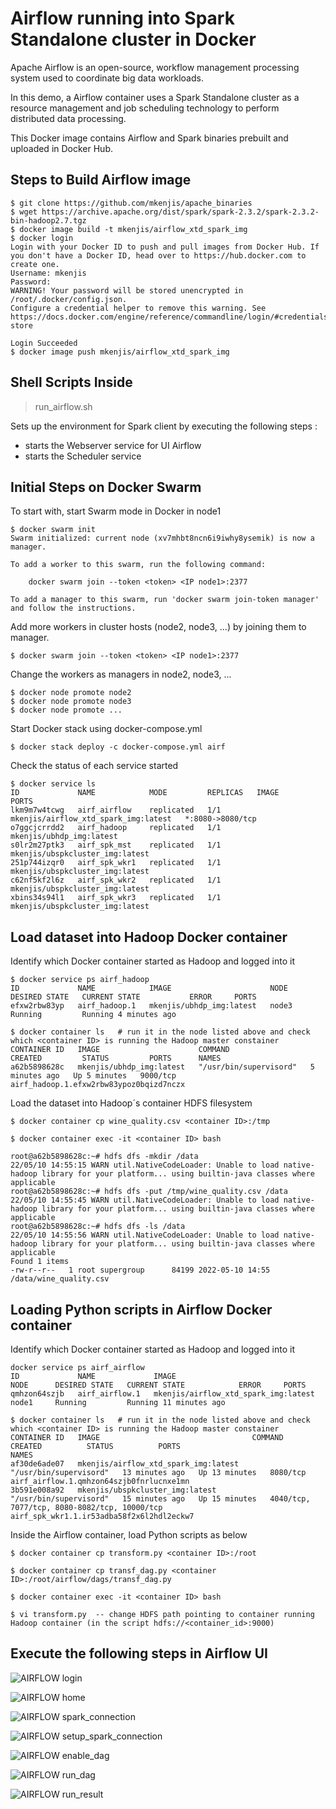 # Airflow running into Spark Standalone cluster in Docker

Apache Airflow is an open-source, workflow management processing system used to coordinate big data workloads.

In this demo, a Airflow container uses a Spark Standalone cluster as a resource management and job scheduling technology to perform distributed data processing.

This Docker image contains Airflow and Spark binaries prebuilt and uploaded in Docker Hub.

## Steps to Build Airflow image
```shell
$ git clone https://github.com/mkenjis/apache_binaries
$ wget https://archive.apache.org/dist/spark/spark-2.3.2/spark-2.3.2-bin-hadoop2.7.tgz
$ docker image build -t mkenjis/airflow_xtd_spark_img
$ docker login
Login with your Docker ID to push and pull images from Docker Hub. If you don't have a Docker ID, head over to https://hub.docker.com to create one.
Username: mkenjis
Password: 
WARNING! Your password will be stored unencrypted in /root/.docker/config.json.
Configure a credential helper to remove this warning. See
https://docs.docker.com/engine/reference/commandline/login/#credentials-store

Login Succeeded
$ docker image push mkenjis/airflow_xtd_spark_img
```

## Shell Scripts Inside 

> run_airflow.sh

Sets up the environment for Spark client by executing the following steps :
- starts the Webserver service for UI Airflow 
- starts the Scheduler service


## Initial Steps on Docker Swarm

To start with, start Swarm mode in Docker in node1
```shell
$ docker swarm init
Swarm initialized: current node (xv7mhbt8ncn6i9iwhy8ysemik) is now a manager.

To add a worker to this swarm, run the following command:

    docker swarm join --token <token> <IP node1>:2377

To add a manager to this swarm, run 'docker swarm join-token manager' and follow the instructions.
```

Add more workers in cluster hosts (node2, node3, ...) by joining them to manager.
```shell
$ docker swarm join --token <token> <IP node1>:2377
```

Change the workers as managers in node2, node3, ...
```shell
$ docker node promote node2
$ docker node promote node3
$ docker node promote ...
```

Start Docker stack using docker-compose.yml
```shell
$ docker stack deploy -c docker-compose.yml airf
```

Check the status of each service started
```shell
$ docker service ls
ID             NAME            MODE         REPLICAS   IMAGE                                  PORTS
lkm9m7w4tcwg   airf_airflow    replicated   1/1        mkenjis/airflow_xtd_spark_img:latest   *:8080->8080/tcp
o7ggcjcrrdd2   airf_hadoop     replicated   1/1        mkenjis/ubhdp_img:latest               
s0lr2m27ptk3   airf_spk_mst    replicated   1/1        mkenjis/ubspkcluster_img:latest        
251p744izqr0   airf_spk_wkr1   replicated   1/1        mkenjis/ubspkcluster_img:latest        
c62nf5kf2l6z   airf_spk_wkr2   replicated   1/1        mkenjis/ubspkcluster_img:latest        
xbins34s94l1   airf_spk_wkr3   replicated   1/1        mkenjis/ubspkcluster_img:latest
```

## Load dataset into Hadoop Docker container

Identify which Docker container started as Hadoop and logged into it
```shell
$ docker service ps airf_hadoop
ID             NAME            IMAGE                      NODE      DESIRED STATE   CURRENT STATE           ERROR     PORTS
efxw2rbw83yp   airf_hadoop.1   mkenjis/ubhdp_img:latest   node3     Running         Running 4 minutes ago 

$ docker container ls   # run it in the node listed above and check which <container ID> is running the Hadoop master constainer
CONTAINER ID   IMAGE                      COMMAND                  CREATED         STATUS         PORTS      NAMES
a62b5898628c   mkenjis/ubhdp_img:latest   "/usr/bin/supervisord"   5 minutes ago   Up 5 minutes   9000/tcp   airf_hadoop.1.efxw2rbw83ypoz0bqizd7nczx
```

Load the dataset into Hadoop´s container HDFS filesystem

```shell
$ docker container cp wine_quality.csv <container ID>:/tmp

$ docker container exec -it <container ID> bash

root@a62b5898628c:~# hdfs dfs -mkdir /data 
22/05/10 14:55:15 WARN util.NativeCodeLoader: Unable to load native-hadoop library for your platform... using builtin-java classes where applicable
root@a62b5898628c:~# hdfs dfs -put /tmp/wine_quality.csv /data
22/05/10 14:55:45 WARN util.NativeCodeLoader: Unable to load native-hadoop library for your platform... using builtin-java classes where applicable
root@a62b5898628c:~# hdfs dfs -ls /data
22/05/10 14:55:56 WARN util.NativeCodeLoader: Unable to load native-hadoop library for your platform... using builtin-java classes where applicable
Found 1 items
-rw-r--r--   1 root supergroup      84199 2022-05-10 14:55 /data/wine_quality.csv
```

## Loading Python scripts in Airflow Docker container

Identify which Docker container started as Hadoop and logged into it
```shell
docker service ps airf_airflow
ID             NAME             IMAGE                                  NODE      DESIRED STATE   CURRENT STATE            ERROR     PORTS
qmhzon64szjb   airf_airflow.1   mkenjis/airflow_xtd_spark_img:latest   node1     Running         Running 11 minutes ago

$ docker container ls   # run it in the node listed above and check which <container ID> is running the Hadoop master constainer
CONTAINER ID   IMAGE                                  COMMAND                  CREATED          STATUS          PORTS                                          NAMES
af30de6ade07   mkenjis/airflow_xtd_spark_img:latest   "/usr/bin/supervisord"   13 minutes ago   Up 13 minutes   8080/tcp                                       airf_airflow.1.qmhzon64szjb0fnrlucnxe1mn
3b591e008a92   mkenjis/ubspkcluster_img:latest        "/usr/bin/supervisord"   15 minutes ago   Up 15 minutes   4040/tcp, 7077/tcp, 8080-8082/tcp, 10000/tcp   airf_spk_wkr1.1.ir53adba58f2x6l2hdl2eckw7
```

Inside the Airflow container, load Python scripts as below
```shell
$ docker container cp transform.py <container ID>:/root

$ docker container cp transf_dag.py <container ID>:/root/airflow/dags/transf_dag.py

$ docker container exec -it <container ID> bash

$ vi transform.py  -- change HDFS path pointing to container running Hadoop container (in the script hdfs://<container_id>:9000)
```

## Execute the following steps in Airflow UI

![AIRFLOW login](docs/airflow_login.png)

![AIRFLOW home](docs/airflow_home.png)

![AIRFLOW spark_connection](docs/airflow_spark_connection.png)

![AIRFLOW setup_spark_connection](docs/airflow_setup_spark_connection.png)

![AIRFLOW enable_dag](docs/airflow_enable_dag.png)

![AIRFLOW run_dag](docs/airflow_run_dag.png)

![AIRFLOW run_result](docs/airflow_run_result.png)
